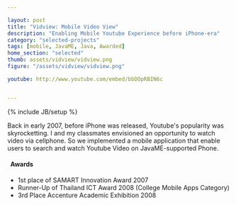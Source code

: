 ```yaml
---

layout: post
title: "Vidview: Mobile Video View"
description: "Enabling Mobile Youtube Experience before iPhone-era"
category: "selected-projects"
tags: [mobile, JavaME, Java, Awarded]
home_section: "selected"
thumb: assets/vidview/vidview.png
figure: "/assets/vidview/vidview.png"

youtube: http://www.youtube.com/embed/bbDOpRBIN6c


---
```

{% include JB/setup %}

Back in early 2007, before iPhone was released, Youtube's popularity was skyrocketting.  I and my classmates envisioned an opportunity to watch video via cellphone. So we implemented a  mobile application that enable users to search and watch Youtube Video on JavaME-supported Phone.

<h4 class="award"><i class="icon-star">&nbsp;</i> Awards</h4>

* 1st place of SAMART Innovation Award 2007
* Runner-Up of Thailand ICT Award 2008 (College Mobile Apps Category)
* 3rd Place Accenture Academic Exhibition 2008